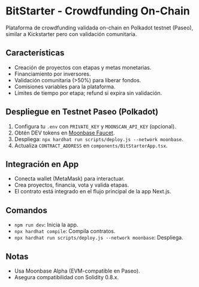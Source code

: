 # BitStarter - Crowdfunding On-Chain

Plataforma de crowdfunding validada on-chain en Polkadot testnet (Paseo), similar a Kickstarter pero con validación comunitaria.

## Características

- Creación de proyectos con etapas y metas monetarias.
- Financiamiento por inversores.
- Validación comunitaria (>50%) para liberar fondos.
- Comisiones variables para la plataforma.
- Límites de tiempo por etapa; refund si expira sin validación.

## Despliegue en Testnet Paseo (Polkadot)

1. Configura tu `.env` con `PRIVATE_KEY` y `MOONSCAN_API_KEY` (opcional).
2. Obtén DEV tokens en [Moonbase Faucet](https://faucet.moonbeam.network/).
3. Despliega: `npx hardhat run scripts/deploy.js --network moonbase`.
4. Actualiza `CONTRACT_ADDRESS` en `components/BitStarterApp.tsx`.

## Integración en App

- Conecta wallet (MetaMask) para interactuar.
- Crea proyectos, financia, vota y valida etapas.
- El contrato está integrado en el flujo principal de la app Next.js.

## Comandos

- `npm run dev`: Inicia la app.
- `npx hardhat compile`: Compila contratos.
- `npx hardhat run scripts/deploy.js --network moonbase`: Despliega.

## Notas

- Usa Moonbase Alpha (EVM-compatible en Paseo).
- Asegura compatibilidad con Solidity 0.8.x.
